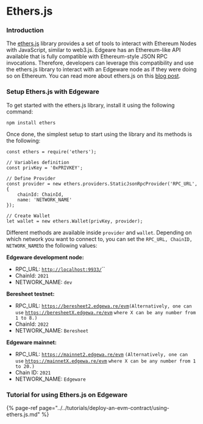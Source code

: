 # Ethers.js

### Introduction <a id="introduction"></a>

The [ethers.js](https://docs.ethers.io/) library provides a set of tools to interact with Ethereum Nodes with JavaScript, similar to web3.js. Edgeare has an Ethereum-like API available that is fully compatible with Ethereum-style JSON RPC invocations. Therefore, developers can leverage this compatibility and use the ethers.js library to interact with an Edgeware node as if they were doing so on Ethereum. You can read more about ethers.js on this [blog post](https://medium.com/l4-media/announcing-ethers-js-a-web3-alternative-6f134fdd06f3).

### Setup Ethers.js with Edgeware <a id="setup-ethersjs-with-moonbeam"></a>

To get started with the ethers.js library, install it using the following command:

```text
npm install ethers
```

Once done, the simplest setup to start using the library and its methods is the following:

```text
const ethers = require('ethers');

// Variables definition
const privKey = '0xPRIVKEY';

// Define Provider
const provider = new ethers.providers.StaticJsonRpcProvider('RPC_URL', {
    chainId: ChainId,
    name: 'NETWORK_NAME'
});

// Create Wallet
let wallet = new ethers.Wallet(privKey, provider);
```

Different methods are available inside `provider` and `wallet`. Depending on which network you want to connect to, you can set the `RPC_URL, ChainID, NETWORK_NAME`to the following values:

**Edgeware development node:**

* RPC\_URL:  [`http://localhost:9933/`](http://localhost:9933/)\`\`
* ChainId: `2021`
* NETWORK\_NAME: `dev`

**Beresheet testnet:**

* RPC\_URL:  [`https://beresheet2.edgewa.re/evm`](https://beresheet2.edgewa.re/evm)`(Alternatively, one can use` [`https://beresheetX.edgewa.re/evm`](https://beresheetX.edgewa.re/evm) `where X can be any number from 1 to 8.)`
* ChainId: `2022`
* NETWORK\_NAME: `Beresheet`

**Edgeware mainnet:**

* RPC\_URL: [`https://mainnet2.edgewa.re/evm`](https://mainnet2.edgewa.re/evm) `(Alternatively, one can use` [`https://mainnetX.edgewa.re/evm`](https://mainnetX.edgewa.re/evm) `where X can be any number from 1 to 20.)`
* Chain ID: `2021`
* NETWORK\_NAME: `Edgeware`

### Tutorial for using Ethers.js on Edgeware

{% page-ref page="../../tutorials/deploy-an-evm-contract/using-ethers.js.md" %}



